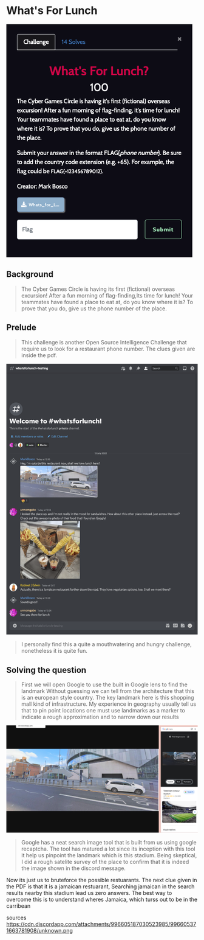 # What's For Lunch
![lunch](https://github.com/Solaireis/CTF-Writeups/blob/main/NYP-CGC-Qual/images/lunch.png)
## Background
> The Cyber Games Circle is having its first (fictional) overseas excursion! After a fun morning of flag-finding,Its time for lunch!
Your teammates have found a place to eat at, do you know where it is? To prove that you do, give us the phone number of the place.

## Prelude
> This challenge is another Open Source Intelligence Challenge that require us to look for a restaurant phone number. The clues given are inside the pdf.

![bg](https://github.com/Solaireis/CTF-Writeups/blob/main/NYP-CGC-Qual/solved/Whats%20For%20Lunch/Whats_for_Lunch_Chat_Export.png)

> I personally find this a quite a mouthwatering and hungry challenge, nonetheless it is quite fun.

## Solving the question
> First we will open Google to use the built in Google lens to find the landmark
Without guessing we can tell from the architecture that this is an european style country.
The key landmark here is this shopping mall kind of infrastructure.
My experience in geography usually tell us that to pin point locations one must use landmarks as a marker to indicate a rough approximation and to narrow down our results

![GL](https://github.com/Solaireis/CTF-Writeups/blob/main/NYP-CGC-Qual/images/googleLens.png)
> Google has a neat search image tool that is built from us using google recaptcha. The tool has matured a lot since its inception with this tool it help us pinpoint the landmark which is this stadium. 
Being skeptical, I did a rough satelite survey of the place to confirm that it is indeed the image shown in the discord message.

Now its just us to bruteforce the possible restuarants. The next clue given in the PDF is that it is a jamaican restuarant, Searching jamaican in the search results nearby this stadium lead us zero answers. The best way to overcome this is to understand wheres Jamaica, which turss out to be in the carribean


sources
https://cdn.discordapp.com/attachments/996605187030523985/996605371663781908/unknown.png


